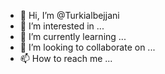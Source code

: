 - 👋 Hi, I’m @Turkialbejjani
- 👀 I’m interested in ...
- 🌱 I’m currently learning ...
- 💞️ I’m looking to collaborate on ...
- 📫 How to reach me ...

<!---
Turkialbejjani/Turkialbejjani is a ✨ special ✨ repository because its `README.md` (this file) appears on your GitHub profile.
You can click the Preview link to take a look at your changes.
--->
